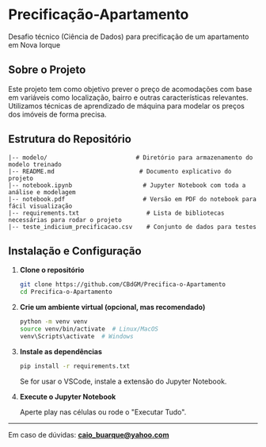 # Precificação-Apartamento

Desafio técnico (Ciência de Dados) para precificação de um apartamento em Nova Iorque

##  Sobre o Projeto

Este projeto tem como objetivo prever o preço de acomodações com base em variáveis como localização, bairro e outras características relevantes. Utilizamos técnicas de aprendizado de máquina para modelar os preços dos imóveis de forma precisa.

##  Estrutura do Repositório

```
|-- modelo/                         # Diretório para armazenamento do modelo treinado
|-- README.md                        # Documento explicativo do projeto
|-- notebook.ipynb                    # Jupyter Notebook com toda a análise e modelagem
|-- notebook.pdf                      # Versão em PDF do notebook para fácil visualização
|-- requirements.txt                   # Lista de bibliotecas necessárias para rodar o projeto
|-- teste_indicium_precificacao.csv    # Conjunto de dados para testes
```

##  Instalação e Configuração

1. **Clone o repositório**

   ```bash
   git clone https://github.com/CBdGM/Precifica-o-Apartamento
   cd Precifica-o-Apartamento
   ```

2. **Crie um ambiente virtual (opcional, mas recomendado)**

   ```bash
   python -m venv venv
   source venv/bin/activate  # Linux/MacOS
   venv\Scripts\activate  # Windows
   ```

3. **Instale as dependências**

   ```bash
   pip install -r requirements.txt
   ```

   Se for usar o VSCode, instale a extensão do Jupyter Notebook.

4. **Execute o Jupyter Notebook**

   Aperte play nas células ou rode o "Executar Tudo".

---

Em caso de dúvidas: [**caio\_buarque@yahoo.com**](mailto\:caio_buarque@yahoo.com) 

